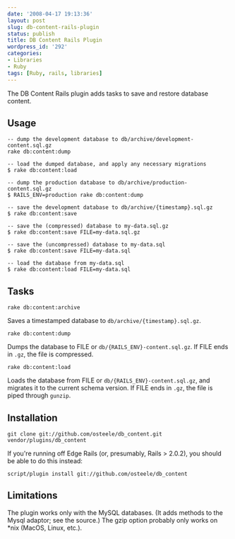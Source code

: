 ```yaml
---
date: '2008-04-17 19:13:36'
layout: post
slug: db-content-rails-plugin
status: publish
title: DB Content Rails Plugin
wordpress_id: '292'
categories:
- Libraries
- Ruby
tags: [Ruby, rails, libraries]
---
```


The DB Content Rails plugin adds tasks to save and restore database content.

## Usage

    -- dump the development database to db/archive/development-content.sql.gz
    rake db:content:dump

    -- load the dumped database, and apply any necessary migrations
    $ rake db:content:load

    -- dump the production database to db/archive/production-content.sql.gz
    $ RAILS_ENV=production rake db:content:dump

    -- save the development database to db/archive/{timestamp}.sql.gz
    $ rake db:content:save

    -- save the (compressed) database to my-data.sql.gz
    $ rake db:content:save FILE=my-data.sql.gz

    -- save the (uncompressed) database to my-data.sql
    $ rake db:content:save FILE=my-data.sql

    -- load the database from my-data.sql
    $ rake db:content:load FILE=my-data.sql

## Tasks

    rake db:content:archive

Saves a timestamped database to `db/archive/{timestamp}.sql.gz`.

    rake db:content:dump

Dumps the database to FILE or `db/{RAILS_ENV}-content.sql.gz`.  If FILE ends in `.gz`, the file is compressed.

    rake db:content:load

Loads the database from FILE or `db/{RAILS_ENV}-content.sql.gz`, and migrates it to the current schema version.  If FILE ends in `.gz`, the file is piped through `gunzip`.

## Installation

    git clone git://github.com/osteele/db_content.git vendor/plugins/db_content

If you're running off Edge Rails (or, presumably, Rails > 2.0.2), you should be able to do this instead:

    script/plugin install git://github.com/osteele/db_content

## Limitations

The plugin works only with the MySQL databases. (It adds methods to the Mysql adaptor; see the source.)  The gzip option probably only works on \*nix (MacOS, Linux, etc.).
